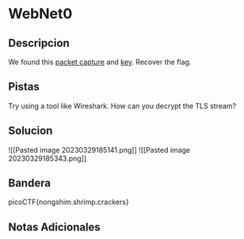 # WebNet0

## Descripcion
We found this [packet capture](https://jupiter.challenges.picoctf.org/static/0c84d3636dd088d9fe4efd5d0d869a06/capture.pcap) and [key](https://jupiter.challenges.picoctf.org/static/0c84d3636dd088d9fe4efd5d0d869a06/picopico.key). Recover the flag.

## Pistas
Try using a tool like Wireshark.
How can you decrypt the TLS stream?

## Solucion 
![[Pasted image 20230329185141.png]]
![[Pasted image 20230329185343.png]]

## Bandera
picoCTF{nongshim.shrimp.crackers}

## Notas Adicionales 